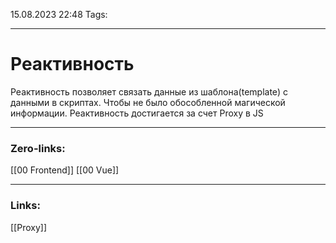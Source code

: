 15.08.2023 22:48
Tags:

---
# Реактивность
Реактивность позволяет связать данные из шаблона(template) с данными в скриптах. Чтобы не было обособленной магической информации. 
Реактивность достигается за счет Proxy в JS

---
### Zero-links:
[[00 Frontend]]
[[00 Vue]]

---
### Links:
[[Proxy]]